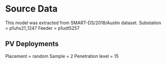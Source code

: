 # Source Data

This model was extracted from SMART-DS/2018/Austin dataset.
Substation = p1uhs21_1247
Feeder = p1udt5257

## PV Deployments
Placement = random
Sample = 2
Penetration level = 15
